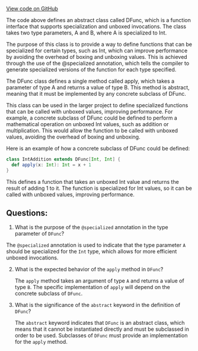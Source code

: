 [View code on GitHub](sigmastate-interpreterhttps://github.com/ScorexFoundation/sigmastate-interpreter/common/shared/src/main/scala/scalan/DFunc.scala)

The code above defines an abstract class called DFunc, which is a function interface that supports specialization and unboxed invocations. The class takes two type parameters, A and B, where A is specialized to Int. 

The purpose of this class is to provide a way to define functions that can be specialized for certain types, such as Int, which can improve performance by avoiding the overhead of boxing and unboxing values. This is achieved through the use of the @specialized annotation, which tells the compiler to generate specialized versions of the function for each type specified.

The DFunc class defines a single method called apply, which takes a parameter of type A and returns a value of type B. This method is abstract, meaning that it must be implemented by any concrete subclass of DFunc.

This class can be used in the larger project to define specialized functions that can be called with unboxed values, improving performance. For example, a concrete subclass of DFunc could be defined to perform a mathematical operation on unboxed Int values, such as addition or multiplication. This would allow the function to be called with unboxed values, avoiding the overhead of boxing and unboxing.

Here is an example of how a concrete subclass of DFunc could be defined:

```scala
class IntAddition extends DFunc[Int, Int] {
  def apply(x: Int): Int = x + 1
}
```

This defines a function that takes an unboxed Int value and returns the result of adding 1 to it. The function is specialized for Int values, so it can be called with unboxed values, improving performance.
## Questions: 
 1. What is the purpose of the `@specialized` annotation in the type parameter of `DFunc`?
   
   The `@specialized` annotation is used to indicate that the type parameter `A` should be specialized for the `Int` type, which allows for more efficient unboxed invocations.

2. What is the expected behavior of the `apply` method in `DFunc`?
   
   The `apply` method takes an argument of type `A` and returns a value of type `B`. The specific implementation of `apply` will depend on the concrete subclass of `DFunc`.

3. What is the significance of the `abstract` keyword in the definition of `DFunc`?
   
   The `abstract` keyword indicates that `DFunc` is an abstract class, which means that it cannot be instantiated directly and must be subclassed in order to be used. Subclasses of `DFunc` must provide an implementation for the `apply` method.